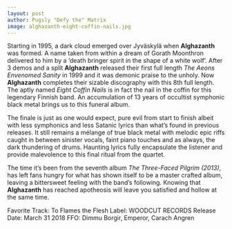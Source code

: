 ```yaml
---
layout: post
author: Pugsly "Defy the" Matrix
image: alghazanth-eight-coffin-nails.jpg
---
```

Starting in 1995, a dark cloud emerged over Jyväskylä when **Alghazanth** was formed. A name taken from within a dream of Gorath Moonthron delivered to him by a ‘death bringer spirit in the shape of a white wolf’. After 3 demos and a split **Alghazanth** released their first full length *The Aeons Envenomed Sanity* in 1999 and it was demonic praise to the unholy. Now **Alghazanth** completes their sizable discography with this 8th full length. The aptly named *Eight Coffin Nails* is in fact the nail in the coffin for this legendary Finnish band. An accumulation of 13 years of occultist symphonic black metal brings us to this funeral album.

The finale is just as one would expect, pure evil from start to finish albeit with less symphonics and less Satanic lyrics than what’s found in previous releases. It still remains a mélange of true black metal with melodic epic riffs caught in between sinister vocals, faint piano touches and as always, the dark thundering of drums. Haunting lyrics fully encapsulate the listener and provide malevolence to this final ritual from the quartet.

The time it’s been from the seventh album *The Three-Faced Pilgrim (2013)*, has left fans hungry for what has shown itself to be a master crafted album, leaving a bittersweet feeling with the band’s following. Knowing that **Alghazanth** has reached apotheosis will leave you satisfied and hollow at the same time.

<!-- The drill -->
Favorite Track: To Flames the Flesh
Label: WOODCUT RECORDS
Release Date: March 31 2018
FFO: Dimmu Borgir, Emperor, Carach Angren